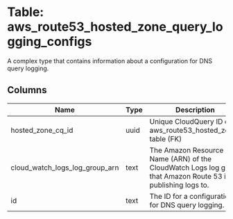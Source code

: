
# Table: aws_route53_hosted_zone_query_logging_configs
A complex type that contains information about a configuration for DNS query logging.
## Columns
| Name        | Type           | Description  |
| ------------- | ------------- | -----  |
|hosted_zone_cq_id|uuid|Unique CloudQuery ID of aws_route53_hosted_zones table (FK)|
|cloud_watch_logs_log_group_arn|text|The Amazon Resource Name (ARN) of the CloudWatch Logs log group that Amazon Route 53 is publishing logs to.|
|id|text|The ID for a configuration for DNS query logging.|

